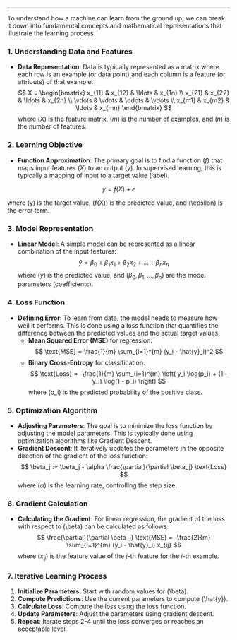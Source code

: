 ----

To understand how a machine can learn from the ground up, we can break it down into fundamental concepts and mathematical representations that illustrate the learning process.
### 1. Understanding Data and Features
- **Data Representation**: Data is typically represented as a matrix where each row is an example (or data point) and each column is a feature (or attribute) of that example.
$$
    X = \begin{bmatrix}
  x_{11} & x_{12} & \ldots & x_{1n} \\
  x_{21} & x_{22} & \ldots & x_{2n} \\
  \vdots & \vdots & \ddots & \vdots \\
  x_{m1} & x_{m2} & \ldots & x_{mn}
  \end{bmatrix}
$$
  where \($X$\) is the feature matrix, \($m$\) is the number of examples, and \($n$\) is the number of features.
  
### 2. Learning Objective
- **Function Approximation**: The primary goal is to find a function \($f$\) that maps input features \($X$\) to an output \($y$\). In supervised learning, this is typically a mapping of input to a target value (label).

$$
y = f(X) + \epsilon
$$
  
  where \(y\) is the target value, \(f(X)\) is the predicted value, and \(\epsilon\) is the error term.

### 3. Model Representation
- **Linear Model**: A simple model can be represented as a linear combination of the input features:
$$
\hat{y} = \beta_0 + \beta_1 x_1 + \beta_2 x_2 + \ldots + \beta_n x_n
$$
  where \($\hat{y}$\) is the predicted value, and \($\beta_0, \beta_1, \ldots, \beta_n$\) are the model parameters (coefficients).

### 4. Loss Function
- **Defining Error**: To learn from data, the model needs to measure how well it performs. This is done using a loss function that quantifies the difference between the predicted values and the actual target values.
  - **Mean Squared Error (MSE)** for regression:
$$
  \text{MSE} = \frac{1}{m} \sum_{i=1}^{m} (y_i - \hat{y}_i)^2
$$
  - **Binary Cross-Entropy** for classification:
$$
  \text{Loss} = -\frac{1}{m} \sum_{i=1}^{m} \left( y_i \log(p_i) + (1 - y_i) \log(1 - p_i) \right)
$$
  where \(p_i\) is the predicted probability of the positive class.

### 5. Optimization Algorithm
- **Adjusting Parameters**: The goal is to minimize the loss function by adjusting the model parameters. This is typically done using optimization algorithms like Gradient Descent.
- **Gradient Descent**: It iteratively updates the parameters in the opposite direction of the gradient of the loss function:
$$
   \beta_j := \beta_j - \alpha \frac{\partial}{\partial \beta_j} \text{Loss}
$$
  where \($\alpha$\) is the learning rate, controlling the step size.

### 6. Gradient Calculation
- **Calculating the Gradient**: For linear regression, the gradient of the loss with respect to \(\beta\) can be calculated as follows:
$$
   \frac{\partial}{\partial \beta_j} \text{MSE} = -\frac{2}{m} \sum_{i=1}^{m} (y_i - \hat{y}_i) x_{ij}
$$
  where \($x_{ij}$\) is the feature value of the $j$-th feature for the $i$-th example.

### 7. Iterative Learning Process
1. **Initialize Parameters**: Start with random values for \(\beta\).
2. **Compute Predictions**: Use the current parameters to compute \(\hat{y}\).
3. **Calculate Loss**: Compute the loss using the loss function.
4. **Update Parameters**: Adjust the parameters using gradient descent.
5. **Repeat**: Iterate steps 2-4 until the loss converges or reaches an acceptable level.